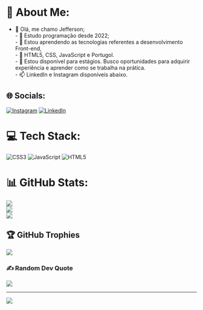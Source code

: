 # 💫 About Me:
- 👋 Olá, me chamo Jefferson;<br>- 👀 Estudo programação desde 2022;<br>- 🌱 Estou aprendendo as tecnologias referentes a desenvolvimento Front-end,<br>- 🌱 HTML5, CSS, JavaScript e Portugol.<br>- 💞️ Estou disponível para estágios. Busco oportunidades para adquirir experiência e aprender como se trabalha na prática.<br>- 📫 LinkedIn e Instagram disponíveis abaixo. <br>


## 🌐 Socials:
[![Instagram](https://img.shields.io/badge/Instagram-%23E4405F.svg?logo=Instagram&logoColor=white)](https://instagram.com/https://www.instagram.com/_jeeffsantoos/) [![LinkedIn](https://img.shields.io/badge/LinkedIn-%230077B5.svg?logo=linkedin&logoColor=white)](https://linkedin.com/in/https://www.linkedin.com/in/jeeffsantoos/) 

# 💻 Tech Stack:
![CSS3](https://img.shields.io/badge/css3-%231572B6.svg?style=for-the-badge&logo=css3&logoColor=white) ![JavaScript](https://img.shields.io/badge/javascript-%23323330.svg?style=for-the-badge&logo=javascript&logoColor=%23F7DF1E) ![HTML5](https://img.shields.io/badge/html5-%23E34F26.svg?style=for-the-badge&logo=html5&logoColor=white)
# 📊 GitHub Stats:
![](https://github-readme-stats.vercel.app/api?username=Jeeffsantoos&theme=dark&hide_border=false&include_all_commits=true&count_private=true)<br/>
![](https://github-readme-streak-stats.herokuapp.com/?user=Jeeffsantoos&theme=dark&hide_border=false)<br/>
![](https://github-readme-stats.vercel.app/api/top-langs/?username=Jeeffsantoos&theme=dark&hide_border=false&include_all_commits=true&count_private=true&layout=compact)

## 🏆 GitHub Trophies
![](https://github-profile-trophy.vercel.app/?username=Jeeffsantoos&theme=radical&no-frame=false&no-bg=false&margin-w=4)

### ✍️ Random Dev Quote
![](https://quotes-github-readme.vercel.app/api?type=horizontal&theme=dark)

---
[![](https://visitcount.itsvg.in/api?id=Jeeffsantoos&icon=0&color=0)](https://visitcount.itsvg.in)
